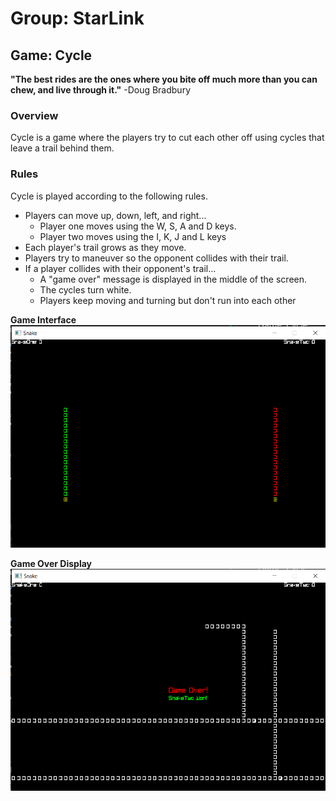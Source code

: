 # Group: StarLink
## Game: Cycle
**"The best rides are the ones where you bite off much more than you can chew, and live through it."** 
-Doug Bradbury

### Overview
Cycle is a game where the players try to cut each other off using cycles that leave a trail behind them.

### Rules
Cycle is played according to the following rules.
- Players can move up, down, left, and right...
    - Player one moves using the W, S, A and D keys.
    - Player two moves using the I, K, J and L keys
- Each player's trail grows as they move.
- Players try to maneuver so the opponent collides with their trail.
- If a player collides with their opponent's trail...
    - A "game over" message is displayed in the middle of the screen.
    - The cycles turn white.
    - Players keep moving and turning but don't run into each other

**Game Interface**
![Game Interface](GameInterface.png)

**Game Over Display**
![Game over display](GameOverDisplay.png)